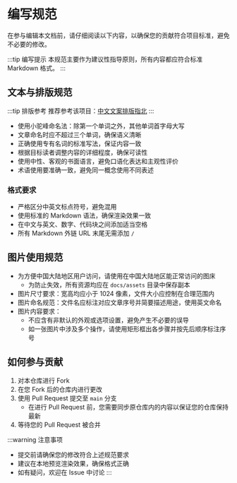 # 编写规范

在参与编辑本文档前，请仔细阅读以下内容，以确保您的贡献符合项目标准，避免不必要的修改。

:::tip 编写提示
本规范主要作为建议性指导原则，所有内容都应符合标准 Markdown 格式。
:::

## 文本与排版规范

:::tip 排版参考
推荐参考该项目：[中文文案排版指北](https://github.com/sparanoid/chinese-copywriting-guidelines/blob/master/README.zh-Hans.md)
:::

- 使用小驼峰命名法：除第一个单词之外，其他单词首字母大写
- 文章命名时应不超过三个单词，确保语义清晰
- 正确使用专有名词的标准写法，保证内容一致
- 根据目标读者调整内容的详细程度，确保可读性
- 使用中性、客观的书面语言，避免口语化表达和主观性评价
- 术语使用要准确一致，避免同一概念使用不同表述

### 格式要求

- 严格区分中英文标点符号，避免混用
- 使用标准的 Markdown 语法，确保渲染效果一致
- 在中文与英文、数字、代码块之间添加适当空格
- 所有 Markdown 外链 URL 末尾无需添加 `/`

## 图片使用规范

- 为方便中国大陆地区用户访问，请使用在中国大陆地区能正常访问的图床
  - 为防止失效，所有资源均应在 `docs/assets` 目录中保存副本
- 图片尺寸要求：宽高均应小于 1024 像素，文件大小应控制在合理范围内
- 图片命名规范：文件名应标注对应文章序号并简要描述用途，使用英文命名
- 图片内容要求：
  - 不应含有非默认的外观或选项设置，避免产生不必要的误导
  - 如一张图片中涉及多个操作，请使用矩形框出各步骤并按先后顺序标注序号

## 如何参与贡献

1. 对本仓库进行 Fork
2. 在您 Fork 后的仓库内进行更改
3. 使用 Pull Request 提交至 `main` 分支
   - 在进行 Pull Request 前，您需要同步原仓库内的内容以保证您的仓库保持最新
4. 等待您的 Pull Request 被合并

:::warning 注意事项

- 提交前请确保您的修改符合上述规范要求
- 建议在本地预览渲染效果，确保格式正确
- 如有疑问，欢迎在 Issue 中讨论
:::
